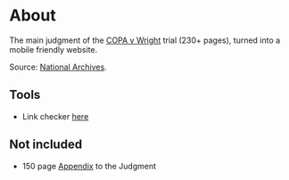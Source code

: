 # About

The main judgment of the [COPA v Wright](https://caselaw.nationalarchives.gov.uk/ewhc/ch/2024/1198) trial (230+ pages), turned into a mobile friendly website.

Source: [National Archives](https://caselaw.nationalarchives.gov.uk/ewhc/ch/2024/1198).

## Tools

- Link checker [here](https://validator.w3.org/)

## Not included

- 150 page [Appendix](https://www.judiciary.uk/wp-content/uploads/2024/05/COPAv-Wright-Judgment-Appendix.pdf) to the Judgment